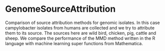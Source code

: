 # GenomeSourceAttribution
Comparison of source attribution methods for genomic isolates. In this case campylobacter isolates from humans are collected and we try to attribute them to its source. The sources here are wild bird, chicken, pig, cattle and sheep. We compare the performance of the MMD method written in the R language with machine learning super functions from Mathematica.

